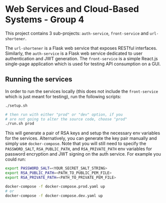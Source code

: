 # Web Services and Cloud-Based Systems - Group 4

This project contains 3 sub-projects: `auth-service`, `front-service` and `url-shortener`.

The `url-shortener` is a Flask web service that exposes RESTful interfaces. Similarly, the `auth-service` is a Flask web service dedicated to user authentication and JWT generation. The `front-service` is a simple React.js single-page application which is used for testing API consumption on a GUI.

## Running the services

In order to run the services locally (this does not include the `front-service` which is just meant for testing), run the following scripts:

```bash
./setup.sh

# then run with either "prod" or "dev" option, if you
# are not going to alter the source code, choose "prod"
./run.sh prod
```

This will generate a pair of RSA keys and setup the necessary env variables for the services.
Alternatively, you can generate the key pair manually and simply use `docker-compose`. Note that you will still need to specify the `PASSWORD_SALT`, `RSA_PUBLIC_PATH`, and `RSA_PRIVATE_PATH` env variables for password encryption and JWT signing on the auth service. For example you could run:

```bash
export PASSWORD_SALT=<YOUR_SECRET_SALT_STRING>
export RSA_PUBLIC_PATH=<PATH_TO_PUBLIC_PEM_FILE>
export RSA_PRIVATE_PATH=<PATH_TO_PRIVATE_PEM_FILE>

docker-compose -f docker-compose.prod.yaml up
# or
docker-compose -f docker-compose.dev.yaml up
```

